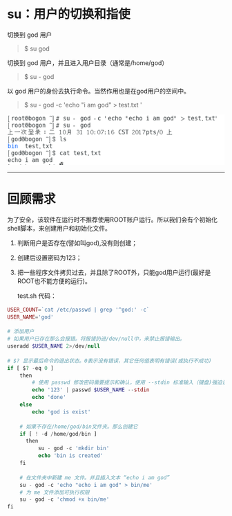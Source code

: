 # su：用户的切换和指使

切换到 god 用户

> $ su god

切换到 god 用户，并且进入用户目录（通常是/home/god）

> $ su - god

以 god 用户的身份去执行命令。当然作用也是在god用户的空间中。

> $ su - god -c 'echo "i am god" &gt; test.txt '

![](/assets/0abcb564-dce0-4663-82a4-69a18be43e1dimport.png)

---

# 回顾需求

为了安全，该软件在运行时不推荐使用ROOT账户运行。所以我们会有个初始化shell脚本，来创建用户和初始化文件。

1. 判断用户是否存在\(譬如叫god\),没有则创建；
2. 创建后设置密码为123；
3. 把一些程序文件拷贝过去，并且除了ROOT外，只能god用户运行\(最好是ROOT也不能方便的运行\)。

   test.sh 代码：

```php
USER_COUNT=`cat /etc/passwd | grep '^god:' -c`
USER_NAME='god'

# 添加用户
# 如果用户已存在那么会报错。将报错扔进/dev/null中，来禁止报错输出。
useradd $USER_NAME 2>/dev/null

# $? 显示最后命令的退出状态。0表示没有错误，其它任何值表明有错误(或执行不成功)
if [ $? -eq 0 ]
    then
        # 使用 passwd 修改密码需要提示和确认，使用 --stdin 标准输入（键盘)强迫设置
        echo '123' | passwd $USER_NAME --stdin
        echo 'done'
    else
        echo 'god is exist'

    # 如果不存在/home/god/bin文件夹。那么创建它
    if [ ! -d /home/god/bin ]
      then
          su - god -c 'mkdir bin'
          echo 'bin is created'
    fi

    # 在文件夹中新建 me 文件。并且插入文本 “echo i am god”
    su - god -c 'echo "echo i am god" > bin/me'
    # 为 me 文件添加可执行权限
    su - god -c 'chmod +x bin/me'
fi
```



